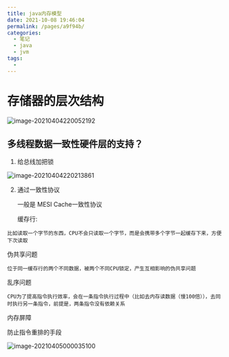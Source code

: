 ```yaml
---
title: java内存模型
date: 2021-10-08 19:46:04
permalink: /pages/a9f94b/
categories:
  - 笔记
  - java
  - jvm
tags:
  - 
---
```



# 存储器的层次结构

![image-20210404220052192](https://img.ggball.top/image-20210404220052192.png)



## 多线程数据一致性硬件层的支持？

1. 给总线加把锁

![image-20210404220213861](https://img.ggball.top/image-20210404220213861.png)

2. 通过一致性协议

   一般是 MESI Cache一致性协议

   

   

   

   缓存行:

```
比如读取一个字节的东西，CPU不会只读取一个字节，而是会携带多个字节一起缓存下来，方便下次读取
```



伪共享问题

```
位于同一缓存行的两个不同数据，被两个不同CPU锁定，产生互相影响的伪共享问题

```

乱序问题

```
CPU为了提高指令执行效率，会在一条指令执行过程中（比如去内存读数据（慢100倍）），去同时执行另一条指令，前提是，两条指令没有依赖关系
```



内存屏障

防止指令重排的手段

![image-20210405000035100](https://img.ggball.top/image-20210405000035100.png)